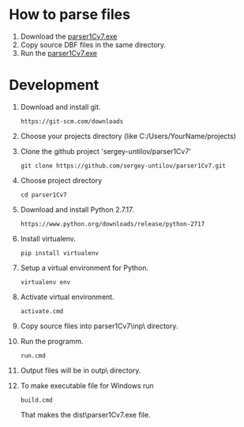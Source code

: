 How to parse files
==================

1. Download the <a href="https://drive.google.com/open?id=1irf-ojO_RuTRQigDempJp3J2KxSRkoeF" download target="_blank">parser1Cv7.exe</a>
2. Copy source DBF files in the same directory.
3. Run the [parser1Cv7.exe](https://drive.google.com/open?id=1irf-ojO_RuTRQigDempJp3J2KxSRkoeF)

Development
===========
1.  Download and install git.
    ```
    https://git-scm.com/downloads
    ```
2.  Choose your projects directory (like C:/Users/YourName/projects)   
3.  Clone the github project 'sergey-untilov/parser1Cv7'
    ```
    git clone https://github.com/sergey-untilov/parser1Cv7.git
    ```
4.  Choose project directory
    ```
    cd parser1Cv7
    ```
5.  Download and install Python 2.7.17.
    ```
    https://www.python.org/downloads/release/python-2717
    ```
6.  Install virtualenv.
    ```
    pip install virtualenv
    ```
7.  Setup a virtual environment for Python.
    ```
    virtualenv env
    ```
8.  Activate virtual environment.
    ```
    activate.cmd
    ```
9.  Copy source files into parser1Cv7\inp\ directory.
10. Run the programm.
    ```
    run.cmd
    ```
11. Output files will be in outp\ directory.

12. To make executable file for Windows run
    ```
    build.cmd
    ```
    That makes the dist\parser1Cv7.exe file.
